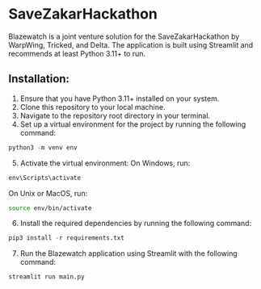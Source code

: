 # SaveZakarHackathon
Blazewatch is a joint venture solution for the SaveZakarHackathon by WarpWing, Tricked, and Delta. The application is built using Streamlit and recommends at least Python 3.11+ to run.

## Installation:

1. Ensure that you have Python 3.11+ installed on your system.
2. Clone this repository to your local machine.
3. Navigate to the repository root directory in your terminal.
4. Set up a virtual environment for the project by running the following command:
```python
python3 -m venv env
```
5. Activate the virtual environment:
On Windows, run:
```cmd
env\Scripts\activate
```
On Unix or MacOS, run:
```bash
source env/bin/activate
```
6. Install the required dependencies by running the following command:
```python
pip3 install -r requirements.txt
```
7. Run the Blazewatch application using Streamlit with the following command:
```python
streamlit run main.py
```
